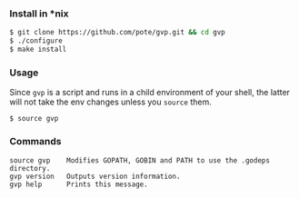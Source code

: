 
### Install in *nix

```bash
$ git clone https://github.com/pote/gvp.git && cd gvp
$ ./configure
$ make install
```

### Usage

Since `gvp` is a script and runs in a child environment of your shell, the latter will not take the env changes unless you `source` them.

```shell
$ source gvp
```

### Commands

```shell
source gvp    Modifies GOPATH, GOBIN and PATH to use the .godeps directory.
gvp version   Outputs version information.
gvp help      Prints this message.
```

